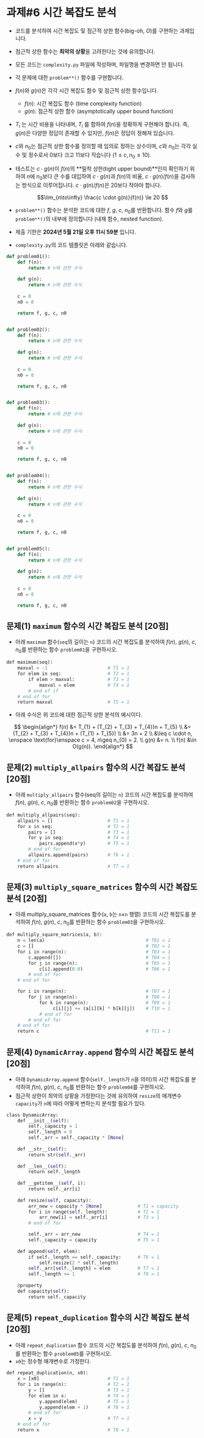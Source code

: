 # 과제#6 시간 복잡도 분석


- 코드를 분석하여 시간 복잡도 및 점근적 상한 함수(big-oh, $O$)를 구현하는 과제입니다. 
- 점근적 상한 함수는 **최악의 상황**을 고려한다는 것에 유의합니다.
- 모든 코드는 `complexity.py` 파일에 작성하며, 파일명을 변경하면 안 됩니다.
- 각 문제에 대한 `problem**()` 함수를 구현합니다.

- $f(n)$와 $g(n)$은 각각 시간 복잡도 함수 및 점근적 상한 함수입니다.
    
    - $f(n)$: 시간 복잡도 함수 (time complexity function)
    - $g(n)$: 점근적 상한 함수 (asymptotically upper bound function)

- $T_{i}$ 는 시간 비용을 나타내며, $T_{i}$ 를 합하여 $f(n)$을 정확하게 구현해야 합니다. 즉, $g(n)$은 다양한 정답이 존재할 수 있지만, $f(n)$은 정답이 정해져 있습니다.

- $c$와 $n_{0}$는 점근적 상한 함수를 정의할 때 임의로 정하는 상수이며, $c$와 $n_{0}$는 각각 실수 및 정수로서 0보다 크고 11보다 작습니다 ($1 ≤ c, n_{0} ≤ 10$).
- 테스트는 $c \cdot g(n)$이 $f(n)$의 **밀착 상한(tight upper bound)**인지 확인하기 위하여 $n$에 $n_{0}$보다 큰 수를 대입하여 $c \cdot g(n)$과 $f(n)$의 비율, $c \cdot g(n)/f(n)$을 검사하는 방식으로 이루어집니다. $c \cdot g(n)/f(n)$은 20보다 작아야 합니다.


$$\lim_{n\to\infty} \frac{c \cdot g(n)}{f(n)} \le 20 $$


- `problem**()` 함수는 분석한 코드에 대한 $f$, $g$, $c$, $n_{0}$를 반환합니다. 함수 $f$와 $g$를 `problem**()`의 내부에 정의합니다 (내재 함수, nested function).


- 제출 기한은 **2024년 5월 21일 오후 11시 59분** 입니다.
- `complexity.py`의 코드 템플릿은 아래와 같습니다.


```Python
def problem01():
    def f(n):
        return # n에 관한 수식
        
    def g(n):	
        return # n에 관한 수식
            
    c = 0
    n0 = 0

    return f, g, c, n0


def problem02():
    def f(n):
        return # n에 관한 수식
        
    def g(n):	
        return # n에 관한 수식
            
    c = 0
    n0 = 0

    return f, g, c, n0


def problem03():
    def f(n):
        return # n에 관한 수식
        
    def g(n):	
        return # n에 관한 수식
            
    c = 0
    n0 = 0

    return f, g, c, n0


def problem04():
    def f(n):
        return # n에 관한 수식
        
    def g(n):	
        return # n에 관한 수식
            
    c = 0
    n0 = 0

    return f, g, c, n0


def problem05():
    def f(n):
        return # n에 관한 수식
        
    def g(n):	
        return # n에 관한 수식
            
    c = 0
    n0 = 0

    return f, g, c, n0
```



 



## 문제(1)	`maximum` 함수의 시간 복잡도 분석 [20점]

- 아래 `maximum` 함수(`seq`의 길이는 `n`) 코드의 시간 복잡도를 분석하여 $f(n)$, $g(n)$, $c$, $n_{0}$를 반환하는 함수 `problem01`을 구현하시오.
 
```Python
def maximum(seq):
    maxval = -1                      # T1 = 1 
    for elem in seq:                 # T2 = 1
        if elem > maxval:            # T3 = 1
            maxval = elem            # T4 = 1
        # end of if
    # end of for
    return maxval                    # T5 = 1
```

- 아래 수식은 위 코드에 대한 점근적 상한 분석의 예시이다.

$$
\begin{align*}
f(n) &= T_{1} + (T_{2}  + T_{3} + T_{4})n + T_{5}  \\
     &= (T_{2} + T_{3} + T_{4})n + (T_{1} + T_{5})  \\
     &= 3n + 2 \\
     &\leq c \cdot n, \enspace \text{for}\enspace c = 4, n\geq n_{0} = 2. \\
g(n) &= n. \\
f(n) &\in O(g(n)).
\end{align*}
$$


## 문제(2)	`multiply_allpairs` 함수의 시간 복잡도 분석 [20점]

- 아래 `multiply_allpairs` 함수(seq의 길이는 `n`) 코드의 시간 복잡도를 분석하여 $f(n)$, $g(n)$, $c$, $n_{0}$를 반환하는 함수 `problem02`을 구현하시오.

```Python
def multiply_allpairs(seq):
    allpairs = []                    # T1 = 1
    for x in seq:                    # T2 = 1
        pairs = []                   # T3 = 1
        for y in seq:                # T4 = 1
            pairs.append(x*y)        # T5 = 1
        # end of for                 
        allpairs.append(pairs)       # T6 = 1
    # end of for
    return allpairs                  # T7 = 1
```


## 문제(3)	`multiply_square_matrices` 함수의 시간 복잡도 분석 [20점]

- 아래 multiply_square_matrices 함수(`a`, `b`는 `n`×`n` 행렬) 코드의 시간 복잡도를 분석하여 $f(n)$, $g(n)$, $c$, $n_{0}$를 반환하는 함수 `problem03`을 구현하시오.
 

```Python
def multiply_square_matrices(a, b):        
    n = len(a)                                     # T01 = 1
    c = []                                         # T02 = 1
    for i in range(n):                             # T03 = 1
        c.append([])                               # T04 = 1
        for j in range(n):                         # T05 = 1
            c[i].append(0.0)                       # T06 = 1
        # end of for
    # end of for

    for i in range(n):                             # T07 = 1
        for j in range(n):                         # T08 = 1
            for k in range(n):                     # T09 = 1
                 c[i][j] += (a[i][k] * b[k][j])    # T10 = 1
            # end of for
        # end of for
    # end of for
    return c                                       # T11 = 1
```


 ## 문제(4)	`DynamicArray.append` 함수의 시간 복잡도 분석 [20점]

- 아래 `DynamicArray.append` 함수(`self._length`가 `n`을 의미)의 시간 복잡도를 분석하여 $f(n)$, $g(n)$, $c$, $n_{0}$를 반환하는 함수 `problem04`를 구현하시오.
- 점근적 상한이 최악의 상황을 가정한다는 것에 유의하여 `resize`의 매개변수 `capacity`가 `n`에 따라 어떻게 변하는지 분석할 필요가 있다.

```Python
class DynamicArray:
    def __init__(self):        
        self._capacity = 1            
        self._length = 0
        self._arr = self._capacity * [None]
        
    def __str__(self):
        return str(self._arr)
        
    def __len__(self):
        return self._length 
    
    def __getitem__(self, i):
        return self._arr[i]
            
    def resize(self, capacity):        
        arr_new = capacity * [None]             # T1 = capacity
        for i in range(self._length):           # T2 = 1
            arr_new[i] = self._arr[i]           # T3 = 1
        # end of for

        self._arr = arr_new                     # T4 = 1
        self._capacity = capacity               # T5 = 1
    
    def append(self, elem):        
        if self._length == self._capacity:      # T6 = 1
            self.resize(2 * self._length)        
        self._arr[self._length] = elem          # T7 = 1
        self._length += 1                       # T8 = 1
        
    @property
    def capacity(self):
        return self._capacity

```



 ## 문제(5)	`repeat_duplication` 함수의 시간 복잡도 분석 [20점]

- 아래 `repeat_duplication` 함수 코드의 시간 복잡도를 분석하여 $f(n)$, $g(n)$, $c$, $n_{0}$를 반환하는 함수 `problem05`를 구현하시오.
-  `x0`는 정수형 매개변수로 가정한다.
 
```Python
def repeat_duplication(n, x0):
    x = [x0]                         # T1 = 1
    for i in range(n):               # T2 = 1
        y = []                       # T3 = 1
        for elem in x:               # T4 = 1
            y.append(elem)           # T5 = 1
            y.append(elem + 1)       # T6 = 1
        # end of for
        x = y                        # T7 = 1
    # end of for
    return x                         # T8 = 1
```
